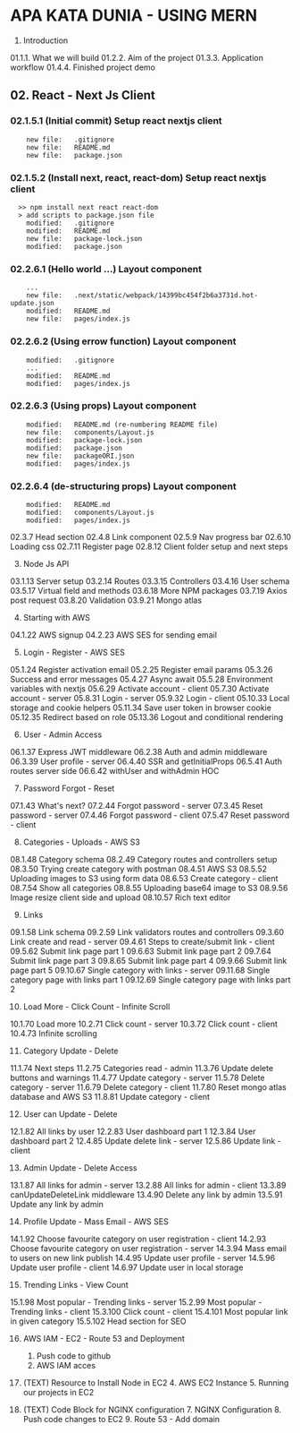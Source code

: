 # APA KATA DUNIA - USING MERN

1.  Introduction

01.1.1. What we will build
01.2.2. Aim of the project
01.3.3. Application workflow
01.4.4. Finished project demo

## 02. React - Next Js Client

### 02.1.5.1 (Initial commit) Setup react nextjs client

        new file:   .gitignore
        new file:   README.md
        new file:   package.json

### 02.1.5.2 (Install next, react, react-dom) Setup react nextjs client

      >> npm install next react react-dom
      > add scripts to package.json file
        modified:   .gitignore
        modified:   README.md
        new file:   package-lock.json
        modified:   package.json

### 02.2.6.1 (Hello world ...) Layout component

        ...
        new file:   .next/static/webpack/14399bc454f2b6a3731d.hot-update.json
        modified:   README.md
        new file:   pages/index.js

### 02.2.6.2 (Using errow function) Layout component

        modified:   .gitignore
        ...
        modified:   README.md
        modified:   pages/index.js

### 02.2.6.3 (Using props) Layout component

        modified:   README.md (re-numbering README file)
        new file:   components/Layout.js
        modified:   package-lock.json
        modified:   package.json
        new file:   packageORI.json
        modified:   pages/index.js

### 02.2.6.4 (de-structuring props) Layout component

        modified:   README.md
        modified:   components/Layout.js
        modified:   pages/index.js


02.3.7 Head section
02.4.8 Link component
02.5.9 Nav progress bar
02.6.10 Loading css
02.7.11 Register page
02.8.12 Client folder setup and next steps

3.  Node Js API

03.1.13 Server setup
03.2.14 Routes
03.3.15 Controllers
03.4.16 User schema
03.5.17 Virtual field and methods
03.6.18 More NPM packages
03.7.19 Axios post request
03.8.20 Validation
03.9.21 Mongo atlas

4.  Starting with AWS

04.1.22 AWS signup
04.2.23 AWS SES for sending email

5.  Login - Register - AWS SES

05.1.24 Register activation email
05.2.25 Register email params
05.3.26 Success and error messages
05.4.27 Async await
05.5.28 Environment variables with nextjs
05.6.29 Activate account - client
05.7.30 Activate account - server
05.8.31 Login - server
05.9.32 Login - client
05.10.33 Local storage and cookie helpers
05.11.34 Save user token in browser cookie
05.12.35 Redirect based on role
05.13.36 Logout and conditional rendering

6.  User - Admin Access

06.1.37 Express JWT middleware
06.2.38 Auth and admin middleware
06.3.39 User profile - server
06.4.40 SSR and getInitialProps
06.5.41 Auth routes server side
06.6.42 withUser and withAdmin HOC

7.  Password Forgot - Reset

07.1.43 What's next?
07.2.44 Forgot password - server
07.3.45 Reset password - server
07.4.46 Forgot password - client
07.5.47 Reset password - client

8.  Categories - Uploads - AWS S3

08.1.48 Category schema
08.2.49 Category routes and controllers setup
08.3.50 Trying create category with postman
08.4.51 AWS S3
08.5.52 Uploading images to S3 using form data
08.6.53 Create category - client
08.7.54 Show all categories
08.8.55 Uploading base64 image to S3
08.9.56 Image resize client side and upload
08.10.57 Rich text editor

9.  Links

09.1.58 Link schema
09.2.59 Link validators routes and controllers
09.3.60 Link create and read - server
09.4.61 Steps to create/submit link - client
09.5.62 Submit link page part 1
09.6.63 Submit link page part 2
09.7.64 Submit link page part 3
09.8.65 Submit link page part 4
09.9.66 Submit link page part 5
09.10.67 Single category with links - server
09.11.68 Single category page with links part 1
09.12.69 Single category page with links part 2

10. Load More - Click Count - Infinite Scroll

10.1.70 Load more
10.2.71 Click count - server
10.3.72 Click count - client
10.4.73 Infinite scrolling

11. Category Update - Delete

11.1.74 Next steps
11.2.75 Categories read - admin
11.3.76 Update delete buttons and warnings
11.4.77 Update category - server
11.5.78 Delete category - server
11.6.79 Delete category - client
11.7.80 Reset mongo atlas database and AWS S3
11.8.81 Update category - client

12. User can Update - Delete

12.1.82 All links by user
12.2.83 User dashboard part 1
12.3.84 User dashboard part 2
12.4.85 Update delete link - server
12.5.86 Update link - client

13. Admin Update - Delete Access

13.1.87 All links for admin - server
13.2.88 All links for admin - client
13.3.89 canUpdateDeleteLink middleware
13.4.90 Delete any link by admin
13.5.91 Update any link by admin

14. Profile Update - Mass Email - AWS SES

14.1.92 Choose favourite category on user registration - client
14.2.93 Choose favourite category on user registration - server
14.3.94 Mass email to users on new link publish
14.4.95 Update user profile - server
14.5.96 Update user profile - client
14.6.97 Update user in local storage

15. Trending Links - View Count

15.1.98 Most popular - Trending links - server
15.2.99 Most popular - Trending links - client
15.3.100 Click count - client
15.4.101 Most popular link in given category
15.5.102 Head section for SEO

16. AWS IAM - EC2 - Route 53 and Deployment

    1. Push code to github
    2. AWS IAM acces

17. (TEXT) Resource to Install Node in EC2 4. AWS EC2 Instance 5. Running our projects in EC2
18. (TEXT) Code Block for NGINX configuration 7. NGINX Configuration 8. Push code changes to EC2 9. Route 53 - Add domain

